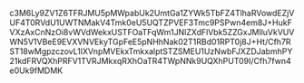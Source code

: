 c3M6Ly9ZV1Z6TFRJMU5pMWpabUk2UmtGa1ZYWk5TbFZ4TlhaRVowdEZjVUF4T0RVdU1UWTNMakV4Tmk0eU5UQTZPVEF3Tmc9PSPwn4em8J+HukFVXzAxCnNzOi8vWVdWekxUSTFOaTFqWm1JNlZXdFlVbk5ZZGxJMlluVkVUVWN5V1VBeE9EVXVNVEkyTGpFeE5pNHhNak02T1RBd01RPT0j8J+Ht/Cfh7RST18wMgpzczovL1lXVnpMVEkxTmkxalptSTZSMEU1UzNwbFJXZDJabmhPY21kdFRVQXhPRFV1TVRJMkxqRXhOaTR4TWpNNk9UQXhPUT09I/Cfh7fwn4e0Uk9fMDMK